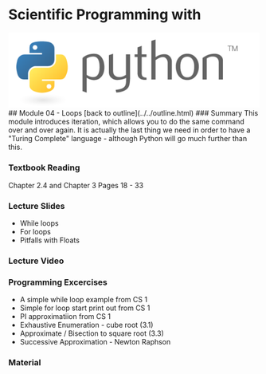 # Scientific Programming with 
<img src="../../imgs/python.png"/>
## Module 04 - Loops
[back to outline](../../outline.html)
### Summary
This module introduces iteration, which allows you to do the same command over and over again.  It is actually the last thing we need in order to have a "Turing Complete" language - although Python will go much further than this. 

### Textbook Reading
Chapter 2.4 and Chapter 3
Pages 18 - 33

### Lecture Slides
- While loops
- For loops
- Pitfalls with Floats

### Lecture Video

### Programming Excercises
- A simple while loop example from CS 1
- Simple for loop start print out from CS 1
- PI approximatiion from CS 1
- Exhaustive Enumeration - cube root  (3.1)
- Approximate / Bisection to square root (3.3)
- Successive Approximation - Newton Raphson

### Material
